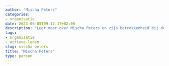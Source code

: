 ```yaml
---
author: "Mischa Peters"
categories:
- organisatie
date: 2023-06-05T09:17:17+02:00
description: "Leer meer over Mischa Peters en zijn betrokkenheid bij de NLUUG, de vereniging van open systemen en open standaarden"
tags:
- organisatie
- actieve-leden
slug: mischa-peters
title: "Mischa Peters"
type: person
---
```

